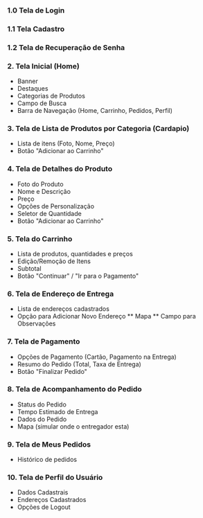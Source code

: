 ### 1.0 Tela de Login

### 1.1 Tela Cadastro

### 1.2 Tela de Recuperação de Senha

### 2. Tela Inicial (Home)
* Banner
* Destaques
* Categorias de Produtos
* Campo de Busca
* Barra de Navegação (Home, Carrinho, Pedidos, Perfil)

### 3. Tela de Lista de Produtos por Categoria (Cardapio)
* Lista de itens (Foto, Nome, Preço)
* Botão "Adicionar ao Carrinho"

### 4. Tela de Detalhes do Produto
* Foto do Produto
* Nome e Descrição
* Preço
* Opções de Personalização
* Seletor de Quantidade
* Botão "Adicionar ao Carrinho"

### 5. Tela do Carrinho
* Lista de produtos, quantidades e preços
* Edição/Remoção de Itens
* Subtotal
* Botão "Continuar" / "Ir para o Pagamento"

### 6. Tela de Endereço de Entrega
* Lista de endereços cadastrados
* Opção para Adicionar Novo Endereço
  ** Mapa
  ** Campo para Observações

### 7. Tela de Pagamento
* Opções de Pagamento (Cartão, Pagamento na Entrega)
* Resumo do Pedido (Total, Taxa de Entrega)
* Botão "Finalizar Pedido"

### 8. Tela de Acompanhamento do Pedido
* Status do Pedido
* Tempo Estimado de Entrega
* Dados do Pedido
* Mapa (simular onde o entregador esta)

### 9. Tela de Meus Pedidos
* Histórico de pedidos

### 10. Tela de Perfil do Usuário
* Dados Cadastrais
* Endereços Cadastrados
* Opções de Logout